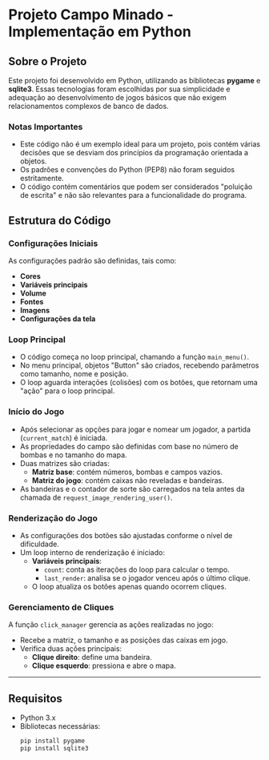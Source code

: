 # Projeto Campo Minado - Implementação em Python

## Sobre o Projeto

Este projeto foi desenvolvido em Python, utilizando as bibliotecas **pygame** e **sqlite3**. Essas tecnologias foram escolhidas por sua simplicidade e adequação ao desenvolvimento de jogos básicos que não exigem relacionamentos complexos de banco de dados.

### Notas Importantes

- Este código não é um exemplo ideal para um projeto, pois contém várias decisões que se desviam dos princípios da programação orientada a objetos.
- Os padrões e convenções do Python (PEP8) não foram seguidos estritamente.
- O código contém comentários que podem ser considerados "poluição de escrita" e não são relevantes para a funcionalidade do programa.

## Estrutura do Código

### Configurações Iniciais

As configurações padrão são definidas, tais como:

- **Cores**
- **Variáveis principais**
- **Volume**
- **Fontes**
- **Imagens**
- **Configurações da tela**

### Loop Principal

- O código começa no loop principal, chamando a função `main_menu()`.
- No menu principal, objetos "Button" são criados, recebendo parâmetros como tamanho, nome e posição.
- O loop aguarda interações (colisões) com os botões, que retornam uma "ação" para o loop principal.

### Início do Jogo

- Após selecionar as opções para jogar e nomear um jogador, a partida (`current_match`) é iniciada.
- As propriedades do campo são definidas com base no número de bombas e no tamanho do mapa.
- Duas matrizes são criadas:
  - **Matriz base**: contém números, bombas e campos vazios.
  - **Matriz do jogo**: contém caixas não reveladas e bandeiras.
- As bandeiras e o contador de sorte são carregados na tela antes da chamada de `request_image_rendering_user()`.

### Renderização do Jogo

- As configurações dos botões são ajustadas conforme o nível de dificuldade.
- Um loop interno de renderização é iniciado:
  - **Variáveis principais**:
    - `count`: conta as iterações do loop para calcular o tempo.
    - `last_render`: analisa se o jogador venceu após o último clique.
  - O loop atualiza os botões apenas quando ocorrem cliques.

### Gerenciamento de Cliques

A função `click_manager` gerencia as ações realizadas no jogo:

- Recebe a matriz, o tamanho e as posições das caixas em jogo.
- Verifica duas ações principais:
  - **Clique direito**: define uma bandeira.
  - **Clique esquerdo**: pressiona e abre o mapa.

---

## Requisitos

- Python 3.x
- Bibliotecas necessárias:
  ```bash
  pip install pygame
  pip install sqlite3
